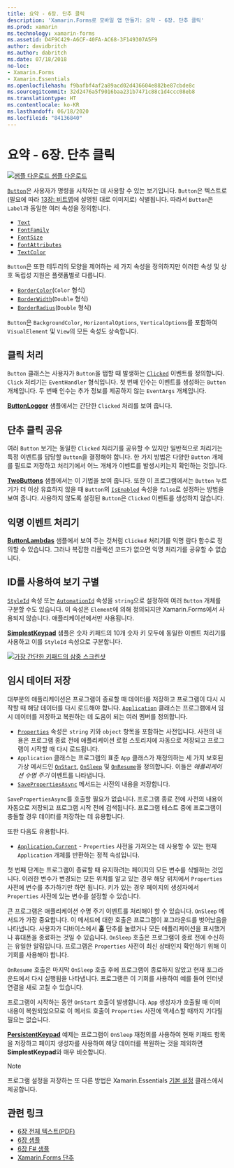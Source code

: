 ```yaml
---
title: 요약 - 6장. 단추 클릭
description: 'Xamarin.Forms로 모바일 앱 만들기: 요약 - 6장. 단추 클릭'
ms.prod: xamarin
ms.technology: xamarin-forms
ms.assetid: D4F9C429-A6CF-40FA-AC68-3F149307A5F9
author: davidbritch
ms.author: dabritch
ms.date: 07/18/2018
no-loc:
- Xamarin.Forms
- Xamarin.Essentials
ms.openlocfilehash: f9bafbf4af2a89acd02d436604e882be87cbde8c
ms.sourcegitcommit: 32d2476a5f9016baa231b7471c88c1d4ccc08eb8
ms.translationtype: HT
ms.contentlocale: ko-KR
ms.lasthandoff: 06/18/2020
ms.locfileid: "84136840"
---
```

# <a name="summary-of-chapter-6-button-clicks"></a>요약 - 6장. 단추 클릭

[![샘플 다운로드](~/media/shared/download.png) 샘플 다운로드](https://github.com/xamarin/xamarin-forms-book-samples/tree/master/Chapter06)

[`Button`](xref:Xamarin.Forms.Button)은 사용자가 명령을 시작하는 데 사용할 수 있는 보기입니다. `Button`은 텍스트로(필요에 따라 [13장: 비트맵](chapter13.md)에 설명된 대로 이미지로) 식별됩니다. 따라서 `Button`은 `Label`과 동일한 여러 속성을 정의합니다.

- [`Text`](xref:Xamarin.Forms.Button.Text)
- [`FontFamily`](xref:Xamarin.Forms.Button.FontFamily)
- [`FontSize`](xref:Xamarin.Forms.Button.FontSize)
- [`FontAttributes`](xref:Xamarin.Forms.Button.FontAttributes)
- [`TextColor`](xref:Xamarin.Forms.Button.TextColor)

`Button`은 또한 테두리의 모양을 제어하는 세 가지 속성을 정의하지만 이러한 속성 및 상호 독립성 지원은 플랫폼별로 다릅니다.

- [`BorderColor`](xref:Xamarin.Forms.Button.BorderColor)(`Color` 형식)
- [`BorderWidth`](xref:Xamarin.Forms.Button.BorderWidth)(`Double` 형식)
- [`BorderRadius`](xref:Xamarin.Forms.Button.BorderRadius)(`Double` 형식)

`Button`은 `BackgroundColor`, `HorizontalOptions`, `VerticalOptions`를 포함하여 `VisualElement` 및 `View`의 모든 속성도 상속합니다.

## <a name="processing-the-click"></a>클릭 처리

`Button` 클래스는 사용자가 `Button`을 탭할 때 발생하는 [`Clicked`](xref:Xamarin.Forms.Button.Clicked) 이벤트를 정의합니다. `Click` 처리기는 `EventHandler` 형식입니다. 첫 번째 인수는 이벤트를 생성하는 `Button` 개체입니다. 두 번째 인수는 추가 정보를 제공하지 않는 `EventArgs` 개체입니다.

[**ButtonLogger**](https://github.com/xamarin/xamarin-forms-book-samples/tree/master/Chapter06/ButtonLogger) 샘플에서는 간단한 `Clicked` 처리를 보여 줍니다.

## <a name="sharing-button-clicks"></a>단추 클릭 공유

여러 `Button` 보기는 동일한 `Clicked` 처리기를 공유할 수 있지만 일반적으로 처리기는 특정 이벤트를 담당할 `Button`을 결정해야 합니다. 한 가지 방법은 다양한 `Button` 개체를 필드로 저장하고 처리기에서 어느 개체가 이벤트를 발생시키는지 확인하는 것입니다.

[**TwoButtons**](https://github.com/xamarin/xamarin-forms-book-samples/tree/master/Chapter06/TwoButtons) 샘플에서는 이 기법을 보여 줍니다. 또한 이 프로그램에서는 `Button` 누르기가 더 이상 유효하지 않을 때 `Button`의 [`IsEnabled`](xref:Xamarin.Forms.VisualElement.IsEnabled) 속성을 `false`로 설정하는 방법을 보여 줍니다. 사용하지 않도록 설정된 `Button`은 `Clicked` 이벤트를 생성하지 않습니다.

## <a name="anonymous-event-handlers"></a>익명 이벤트 처리기

[**ButtonLambdas**](https://github.com/xamarin/xamarin-forms-book-samples/tree/master/Chapter06/ButtonLambdas) 샘플에서 보여 주는 것처럼 `Clicked` 처리기를 익명 람다 함수로 정의할 수 있습니다. 그러나 복잡한 리플렉션 코드가 없으면 익명 처리기를 공유할 수 없습니다.

## <a name="distinguishing-views-with-ids"></a>ID를 사용하여 보기 구별

[`StyleId`](xref:Xamarin.Forms.Element.StyleId) 속성 또는 [`AutomationId`](xref:Xamarin.Forms.Element.AutomationId) 속성을 `string`으로 설정하여 여러 `Button` 개체를 구분할 수도 있습니다. 이 속성은 `Element`에 의해 정의되지만 Xamarin.Forms에서 사용되지 않습니다. 애플리케이션에서만 사용됩니다.

[**SimplestKeypad**](https://github.com/xamarin/xamarin-forms-book-samples/tree/master/Chapter06/SimplestKeypad) 샘플은 숫자 키패드의 10개 숫자 키 모두에 동일한 이벤트 처리기를 사용하고 이를 `StyleId` 속성으로 구분합니다.

[![가장 간단한 키패드의 삼중 스크린샷](images/ch06fg04-small.png "계산기")](images/ch06fg04-large.png#lightbox "계산기")

## <a name="saving-transient-data"></a>임시 데이터 저장

대부분의 애플리케이션은 프로그램이 종료할 때 데이터를 저장하고 프로그램이 다시 시작할 때 해당 데이터를 다시 로드해야 합니다. [`Application`](xref:Xamarin.Forms.Application) 클래스는 프로그램에서 임시 데이터를 저장하고 복원하는 데 도움이 되는 여러 멤버를 정의합니다.

- [`Properties`](xref:Xamarin.Forms.Application.Properties) 속성은 `string` 키와 `object` 항목을 포함하는 사전입니다. 사전의 내용은 프로그램 종료 전에 애플리케이션 로컬 스토리지에 자동으로 저장되고 프로그램이 시작할 때 다시 로드됩니다.
- `Application` 클래스는 프로그램의 표준 `App` 클래스가 재정의하는 세 가지 보호된 가상 메서드인 [`OnStart`](xref:Xamarin.Forms.Application.OnStart), [`OnSleep`](xref:Xamarin.Forms.Application.OnSleep) 및 [`OnResume`](xref:Xamarin.Forms.Application.OnResume)을 정의합니다. 이들은 *애플리케이션 수명 주기* 이벤트를 나타냅니다.
- [`SavePropertiesAsync`](xref:Xamarin.Forms.Application.SavePropertiesAsync) 메서드는 사전의 내용을 저장합니다.

`SavePropertiesAsync`를 호출할 필요가 없습니다. 프로그램 종료 전에 사전의 내용이 자동으로 저장되고 프로그램 시작 전에 검색됩니다. 프로그램 테스트 중에 프로그램이 충돌할 경우 데이터를 저장하는 데 유용합니다.

또한 다음도 유용합니다.

- [`Application.Current`](xref:Xamarin.Forms.Application.Current) - `Properties` 사전을 가져오는 데 사용할 수 있는 현재 `Application` 개체를 반환하는 정적 속성입니다.

첫 번째 단계는 프로그램이 종료할 때 유지하려는 페이지의 모든 변수를 식별하는 것입니다. 이러한 변수가 변경되는 모든 위치를 알고 있는 경우 해당 위치에서 `Properties` 사전에 변수를 추가하기만 하면 됩니다. 키가 있는 경우 페이지의 생성자에서 `Properties` 사전에 있는 변수를 설정할 수 있습니다.

큰 프로그램은 애플리케이션 수명 주기 이벤트를 처리해야 할 수 있습니다. `OnSleep` 메서드가 가장 중요합니다. 이 메서드에 대한 호출은 프로그램이 포그라운드를 벗어났음을 나타냅니다. 사용자가 디바이스에서 **홈** 단추를 눌렀거나 모든 애플리케이션을 표시했거나 휴대폰을 종료하는 것일 수 있습니다. `OnSleep` 호출은 프로그램이 종료 전에 수신하는 유일한 알림입니다. 프로그램은 `Properties` 사전이 최신 상태인지 확인하기 위해 이 기회를 사용해야 합니다.

`OnResume` 호출은 마지막 `OnSleep` 호출 후에 프로그램이 종료하지 않았고 현재 포그라운드에서 다시 실행됨을 나타냅니다. 프로그램은 이 기회를 사용하여 예를 들어 인터넷 연결을 새로 고칠 수 있습니다.

프로그램이 시작하는 동안 `OnStart` 호출이 발생합니다. `App` 생성자가 호출될 때 이미 내용이 복원되었으므로 이 메서드 호출이 `Properties` 사전에 액세스할 때까지 기다릴 필요는 없습니다.

[**PersistentKeypad**](https://github.com/xamarin/xamarin-forms-book-samples/tree/master/Chapter06/PersistentKeypad) 예제는 프로그램이 `OnSleep` 재정의를 사용하여 현재 키패드 항목을 저장하고 페이지 생성자를 사용하여 해당 데이터를 복원하는 것을 제외하면 **SimplestKeypad**와 매우 비슷합니다.

> [!NOTE]
> 프로그램 설정을 저장하는 또 다른 방법은 Xamarin.Essentials [기본 설정](~/essentials/preferences.md) 클래스에서 제공합니다.

## <a name="related-links"></a>관련 링크

- [6장 전체 텍스트(PDF)](https://download.xamarin.com/developer/xamarin-forms-book/XamarinFormsBook-Ch06-Apr2016.pdf)
- [6장 샘플](https://github.com/xamarin/xamarin-forms-book-samples/tree/master/Chapter06)
- [6장 F# 샘플](https://github.com/xamarin/xamarin-forms-book-samples/tree/master/Chapter06/FS)
- [Xamarin.Forms 단추](~/xamarin-forms/user-interface/button.md)

